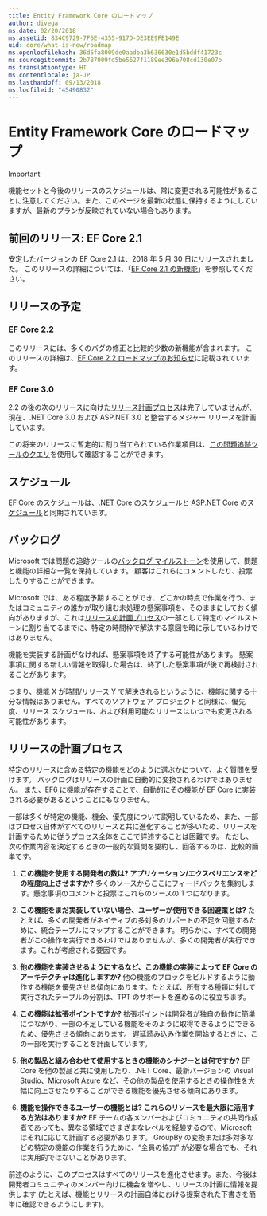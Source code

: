 ```yaml
---
title: Entity Framework Core のロードマップ
author: divega
ms.date: 02/20/2018
ms.assetid: 834C9729-7F6E-4355-917D-DE3EE9FE149E
uid: core/what-is-new/roadmap
ms.openlocfilehash: 36d5fa8009de0aadba3b636630e1d5bddf41723c
ms.sourcegitcommit: 2b787009fd5be5627f1189ee396e708cd130e07b
ms.translationtype: HT
ms.contentlocale: ja-JP
ms.lasthandoff: 09/13/2018
ms.locfileid: "45490832"
---
```

# <a name="entity-framework-core-roadmap"></a>Entity Framework Core のロードマップ

> [!IMPORTANT]
> 機能セットと今後のリリースのスケジュールは、常に変更される可能性があることに注意してください。また、このページを最新の状態に保持するようにしていますが、最新のプランが反映されていない場合もあります。

## <a name="last-release-ef-core-21"></a>前回のリリース: EF Core 2.1

安定したバージョンの EF Core 2.1 は、2018 年 5 月 30 日にリリースされました。 このリリースの詳細については、「[EF Core 2.1 の新機能](xref:core/what-is-new/ef-core-2.1)」を参照してください。

## <a name="future-releases"></a>リリースの予定

### <a name="ef-core-22"></a>EF Core 2.2

このリリースには、多くのバグの修正と比較的少数の新機能が含まれます。 このリリースの詳細は、[EF Core 2.2 ロードマップのお知らせ](https://github.com/aspnet/Announcements/issues/308)に記載されています。 

### <a name="ef-core-30"></a>EF Core 3.0

2.2 の後の次のリリースに向けた[リリース計画プロセス](#release-planning-process)は完了していませんが、現在、.NET Core 3.0 および ASP.NET 3.0 と整合するメジャー リリースを計画しています。 

この将来のリリースに暫定的に割り当てられている作業項目は、[この問題追跡ツールのクエリ](https://github.com/aspnet/EntityFrameworkCore/issues?q=is%3Aopen+is%3Aissue+milestone%3A3.0.0+sort%3Areactions-%2B1-desc)を使用して確認することができます。

## <a name="schedule"></a>スケジュール

EF Core のスケジュールは、[.NET Core のスケジュール](https://github.com/dotnet/core/blob/master/roadmap.md)と [ASP.NET Core のスケジュール](https://github.com/aspnet/Home/wiki/Roadmap)と同期されています。

## <a name="backlog"></a>バックログ

Microsoft では問題の追跡ツールの[バックログ マイルストーン](https://github.com/aspnet/EntityFrameworkCore/issues?q=is%3Aopen+is%3Aissue+milestone%3ABacklog+sort%3Areactions-%2B1-desc)を使用して、問題と機能の詳細な一覧を保持しています。 顧客はこれらにコメントしたり、投票したりすることができます。

Microsoft では、ある程度予期することができ、どこかの時点で作業を行う、またはコミュニティの誰かが取り組む未処理の懸案事項を、そのままにしておく傾向がありますが、これは[リリースの計画プロセス](#release-planning-process)の一部として特定のマイルストーンに割り当てるまでに、特定の時間枠で解決する意図を暗に示しているわけではありません。

機能を実装する計画がなければ、懸案事項を終了する可能性があります。 懸案事項に関する新しい情報を取得した場合は、終了した懸案事項が後で再検討されることがあります。

つまり、機能 X が時間/リリース Y で解決されるというように、機能に関する十分な情報はありません。すべてのソフトウェア プロジェクトと同様に、優先度、リリース スケジュール、および利用可能なリリースはいつでも変更される可能性があります。

## <a name="release-planning-process"></a>リリースの計画プロセス

特定のリリースに含める特定の機能をどのように選ぶかについて、よく質問を受けます。 バックログはリリースの計画に自動的に変換されるわけではありません。 また、EF6 に機能が存在することで、自動的にその機能が EF Core に実装される必要があるということにもなりません。

一部は多くが特定の機能、機会、優先度について説明しているため、また、一部はプロセス自体がすべてのリリースと共に進化することが多いため、リリースを計画するために従うプロセス全体をここで詳述することは困難です。 ただし、次の作業内容を決定するときの一般的な質問を要約し、回答するのは、比較的簡単です。

1. **この機能を使用する開発者の数は? アプリケーション/エクスペリエンスをどの程度向上させますか?** 多くのソースからここにフィードバックを集約します。懸念事項のコメントと投票はこれらのソースの 1 つになります。

2. **この機能をまだ実装していない場合、ユーザーが使用できる回避策とは?** たとえば、多くの開発者がネイティブの多対多のサポートの不足を回避するために、統合テーブルにマップすることができます。 明らかに、すべての開発者がこの操作を実行できるわけではありませんが、多くの開発者が実行できます。これが考慮される要因です。

3. **他の機能を実装させるようにするなど、この機能の実装によって EF Core のアーキテクチャは進化しますか?** 他の機能のブロックをビルドするように動作する機能を優先させる傾向にあります。たとえば、所有する種類に対して実行されたテーブルの分割は、TPT のサポートを進めるのに役立ちます。

4. **この機能は拡張ポイントですか?** 拡張ポイントは開発者が独自の動作に簡単につながり、一部の不足している機能をそのように取得できるようにできるため、優先させる傾向にあります。 遅延読み込み作業を開始するときに、この一部を実行することを計画しています。

5. **他の製品と組み合わせて使用するときの機能のシナジーとは何ですか?** EF Core を他の製品と共に使用したり、.NET Core、最新バージョンの Visual Studio、Microsoft Azure など、その他の製品を使用するときの操作性を大幅に向上させたりすることができる機能を優先させる傾向にあります。

6. **機能を操作できるユーザーの機能とは? これらのリソースを最大限に活用する方法はありますか?** EF チームの各メンバーおよびコミュニティの共同作成者であっても、異なる領域でさまざまなレベルを経験するので、Microsoft はそれに応じて計画する必要があります。 GroupBy の変換または多対多などの特定の機能の作業を行うために、“全員の協力” が必要な場合でも、それは実用的ではないことがあります。

前述のように、このプロセスはすべてのリリースを進化させます。また、今後は開発者コミュニティのメンバー向けに機会を増やし、リリースの計画に情報を提供します (たとえば、機能とリリースの計画自体における提案された下書きを簡単に確認できるようにします)。

